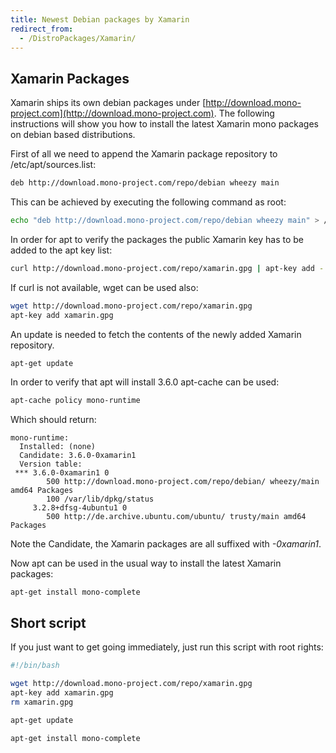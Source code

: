 ```yaml
---
title: Newest Debian packages by Xamarin
redirect_from:
  - /DistroPackages/Xamarin/
---
```


Xamarin Packages
----------------

Xamarin ships its own debian packages under [http://download.mono-project.com](http://download.mono-project.com).
The following instructions will show you how to install the latest Xamarin mono packages on debian based distributions.

First of all we need to append the Xamarin package repository to /etc/apt/sources.list:

``` bash
deb http://download.mono-project.com/repo/debian wheezy main
```

This can be achieved by executing the following command as root:

``` bash
echo "deb http://download.mono-project.com/repo/debian wheezy main" > /etc/apt/sources.list.d/xamarin

```

In order for apt to verify the packages the public Xamarin key has to be added to the apt key list:

``` bash
curl http://download.mono-project.com/repo/xamarin.gpg | apt-key add -
```

If curl is not available, wget can be used also:

``` bash
wget http://download.mono-project.com/repo/xamarin.gpg
apt-key add xamarin.gpg
```

An update is needed to fetch the contents of the newly added Xamarin repository.

``` bash
apt-get update
```

In order to verify that apt will install 3.6.0 apt-cache can be used:


``` bash
apt-cache policy mono-runtime
```

Which should return:

```
mono-runtime:
  Installed: (none)
  Candidate: 3.6.0-0xamarin1
  Version table:
 *** 3.6.0-0xamarin1 0
        500 http://download.mono-project.com/repo/debian/ wheezy/main amd64 Packages
        100 /var/lib/dpkg/status
     3.2.8+dfsg-4ubuntu1 0
        500 http://de.archive.ubuntu.com/ubuntu/ trusty/main amd64 Packages
```

Note the Candidate, the Xamarin packages are all suffixed with *-0xamarin1*.

Now apt can be used in the usual way to install the latest Xamarin packages:

```
apt-get install mono-complete
```

Short script
------------

If you just want to get going immediately, just run this script with root rights:

``` bash
#!/bin/bash

wget http://download.mono-project.com/repo/xamarin.gpg
apt-key add xamarin.gpg
rm xamarin.gpg

apt-get update

apt-get install mono-complete
```
